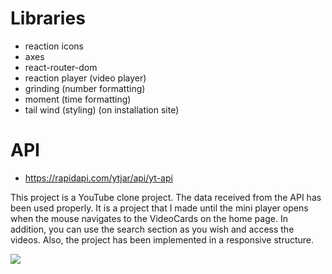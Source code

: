 # Libraries

- reaction icons
- axes
- react-router-dom
- reaction player (video player)
- grinding (number formatting)
- moment (time formatting)
- tail wind (styling) (on installation site)

# API

- https://rapidapi.com/ytjar/api/yt-api


This project is a YouTube clone project. The data received from the API has been used properly. It is a project that I made until the mini player opens when the mouse navigates to the VideoCards on the home page. In addition, you can use the search section as you wish and access the videos. Also, the project has been implemented in a responsive structure.

![](public/screenytb.gif)


